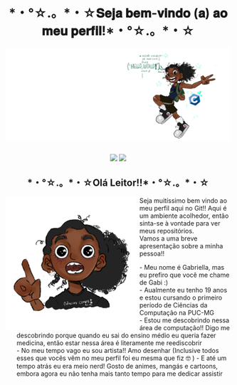 <h1 align="center">*・°☆.。*・☆𝐒𝐞𝐣𝐚 𝐛𝐞𝐦-𝐯𝐢𝐧𝐝𝐨 (𝐚) 𝐚𝐨 𝐦𝐞𝐮 𝐩𝐞𝐫𝐟𝐢𝐥!*・°☆.。*・☆</h1>
<div>
<img align="center" alt="Header" src=IMG_8766.jpg/>
</div>

##

<div align="center">
<img loading="lazy" height="180em" src="https://github-readme-stats.vercel.app/api?username=Gabiew&show_icons=true&theme=dracula&include_all_commits=true&count_private=true"/>
  <img src="https://github-readme-stats.vercel.app/api/top-langs?locale=en&hide_title=false&layout=compact&card_width=320&langs_count=5&theme=tokyonight&hide_border=false&username=Gabiew" height="180"/>
</div>

##
  <h2 align="center">*・°☆.。*・☆Olá Leitor!!*・°☆.。*・☆</h2> 
<img align="left" alt="um desenho meu" width="300" src="IMG_8866.jpg"/>
   <p2>Seja muitíssimo bem vindo ao meu perfil aqui no Git!! Aqui é um ambiente acolhedor, então sinta-se à vontade para ver meus repositórios.</p2>
  <p3><br>Vamos a uma breve apresentação sobre a minha pessoa!!</p3>
<div>
<article><ul>
   - Meu nome é Gabriella, mas eu prefiro que você me chame de Gabi :) <br>
   - Aualmente eu tenho 19 anos e estou cursando o primeiro período de Ciências da Computação na PUC-MG <br>
   - Estou me descobrindo nessa área de computação!! Digo me descobrindo porque quando eu sai do ensino médio eu queria fazer medicina, então estar nessa área é literamente me reediscobrir <br>
   - No meu tempo vago eu sou artista!! Amo desenhar (Inclusive todos esses que vocês vêm no meu perfil foi eu mesma que fiz 🤓 )
   - E até um tempo atrás eu era meio nerd! Gosto de animes, mangás e cartoons, embora agora eu não tenha mais tanto tempo para me dedicar assistir <br>
</ul><article>
</div>

